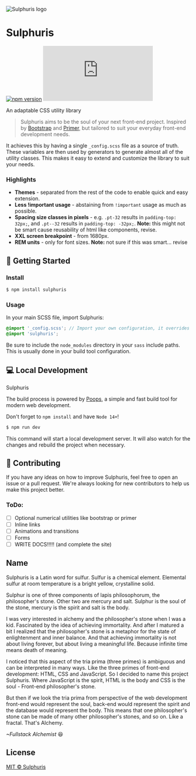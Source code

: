 ![Sulphuris logo](https://avatars.githubusercontent.com/u/83950228)

# Sulphuris
[![npm version](https://img.shields.io/npm/v/sulphuris)](https://www.npmjs.com/package/sulphuris)
[![CSS gzip size](https://img.badgesize.io/sulphuris/sulphuris/main/dist/sulphuris.min.css?compression=gzip&label=CSS%20gzip%20size)](https://github.com/sulphuris/sulphuris/blob/main/dist/sulphuris.min.css)

An adaptable CSS utility library

> Sulphuris aims to be the soul of your next front-end project. Inspired by [Bootstrap](https://github.com/twbs/bootstrap) and [Primer](https://github.com/primer/css), but tailored to suit your everyday front-end development needs.

It achieves this by having a single `_config.scss` file as a source of truth. These variables are then used by generators to generate almost all of the utility classes. This makes it easy to extend and customize the library to suit your needs.

### Highlights

* **Themes** - separated from the rest of the code to enable quick and easy extension.
* **Less !important usage** - abstaining from `!important` usage as much as possible.
* **Spacing size classes in pixels** - e.g. `.pt-32` results in `padding-top: 32px;`, and `.pt--32` results in `padding-top: -32px;`. **Note:** this might not be smart cause reusability of html like components, revise.
* **XXL screen breakpoint** -  from 1680px.
* **REM units** - only for font sizes. **Note:** not sure if this was smart... revise

## 🚀 Getting Started

### Install

```bash
$ npm install sulphuris
```

### Usage

In your main SCSS file, import Sulphuris:
```scss
@import '_config.scss'; // Import your own configuration, it overrides the default one src/core/_config.scss so you can change only the variables you need
@import 'sulphuris';
```

Be sure to include the `node_modules` directory in your `sass` include paths. This is usually done in your build tool configuration.

## 💻 Local Development

Sulphuris

The build process is powered by [Poops](https://github.com/stamat/poops), a simple and fast build tool for modern web development.

Don't forget to `npm install` and have `Node 14+`!

```bash
$ npm run dev
```

This command will start a local development server. It will also watch for the changes and rebuild the project when necessary.

## 📝 Contributing

If you have any ideas on how to improve Sulphuris, feel free to open an issue or a pull request. We're always looking for new contributors to help us make this project better.

### ToDo:
* [ ] Optional numerical utilities like bootstrap or primer
* [ ] Inline links
* [ ] Animations and transitions
* [ ] Forms
* [ ] WRITE DOCS!!!!! (and complete the site)

## Name

Sulphuris is a Latin word for sulfur. Sulfur is a chemical element. Elemental sulfur at room temperature is a bright yellow, crystalline solid.

Sulphur is one of three components of lapis philosophorum, the philosopher's stone. Other two are mercury and salt. Sulphur is the soul of the stone, mercury is the spirit and salt is the body. 

I was very interested in alchemy and the philosopher's stone when I was a kid. Fascinated by the idea of achieving immortality. And after I matured a bit I realized that the philosopher's stone is a metaphor for the state of enlightenment and inner balance. And that achieving immortality is not about living forever, but about living a meaningful life. Because infinite time means death of meaning. 

I noticed that this aspect of the tria prima (three primes) is ambiguous and can be interpreted in many ways. Like the three primes of front-end development: HTML, CSS and JavaScript. So I decided to name this project Sulphuris. Where JavaScript is the spirit, HTML is the body and CSS is the soul - Front-end philosopher's stone.

But then if we look the tria prima from perspective of the web development front-end would represent the soul, back-end would represent the spirit and the database would represent the body. This means that one philosopher's stone can be made of many other philosopher's stones, and so on. Like a fractal. That's Alchemy.

*~Fullstack Alchemist* :laughing:

## License

[MIT © Sulphuris](LICENSE)
